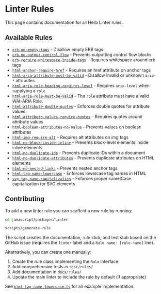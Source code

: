 # Linter Rules

This page contains documentation for all Herb Linter rules.

## Available Rules

- [`erb-no-empty-tags`](./erb-no-empty-tags.md) - Disallow empty ERB tags
- [`erb-no-output-control-flow`](./erb-no-output-control-flow.md) - Prevents outputting control flow blocks
- [`erb-require-whitespace-inside-tags`](./erb-require-whitespace-inside-tags.md) - Requires whitespace around erb tags
- [`html-anchor-require-href`](./html-anchor-require-href.md) - Requires an href attribute on anchor tags
- [`html-aria-attribute-must-be-valid`](./html-aria-attribute-must-be-valid.md) - Disallow invalid or unknown `aria-*` attributes.
- [`html-aria-role-heading-requires-level`](./html-aria-role-heading-requires-level.md) - Requires `aria-level` when supplying a `role`
- [`html-aria-role-must-be-valid`](./html-aria-role-must-be-valid.md) - The `role` attribute must have a valid WAI-ARIA Role.
- [`html-attribute-double-quotes`](./html-attribute-double-quotes.md) - Enforces double quotes for attribute values
- [`html-attribute-values-require-quotes`](./html-attribute-values-require-quotes.md) - Requires quotes around attribute values
- [`html-boolean-attributes-no-value`](./html-boolean-attributes-no-value.md) - Prevents values on boolean attributes
- [`html-img-require-alt`](./html-img-require-alt.md) - Requires alt attributes on img tags
- [`html-no-block-inside-inline`](./html-no-block-inside-inline.md) - Prevents block-level elements inside inline elements
- [`html-no-duplicate-ids`](./html-no-duplicate-ids.md) - Prevents duplicate IDs within a document
- [`html-no-duplicate-attributes`](./html-no-duplicate-attributes.md) - Prevents duplicate attributes on HTML elements
- [`html-no-nested-links`](./html-no-nested-links.md) - Prevents nested anchor tags
- [`html-tag-name-lowercase`](./html-tag-name-lowercase.md) - Enforces lowercase tag names in HTML
- [`svg-tag-name-capitalization`](./svg-tag-name-capitalization.md) - Enforces proper camelCase capitalization for SVG elements

## Contributing

To add a new linter rule you can scaffold a new rule by running:

```bash
cd javascript/packages/linter

scripts/generate-rule
```

The script creates the documentation, rule stub, and test stub based on the GitHub issue (requires the `linter` label and a `Rule name: [rule-name]` line).

Alternatively, you can create one manually:

1. Create the rule class implementing the `Rule` interface
2. Add comprehensive tests in `test/rules/`
3. Add documentation in `docs/rules/`
4. Update the main linter to include the rule by default (if appropriate)

See [`html-tag-name-lowercase.ts`](https://github.com/marcoroth/herb/blob/main/javascript/packages/linter/src/rules/html-tag-name-lowercase.ts) for an example implementation.
